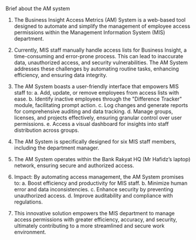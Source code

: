 Brief about the AM system

1. The Business Insight Access Metrics (AM) System is a web-based tool designed to automate and simplify the management of employee access permissions within the Management Information System (MIS) department.

2. Currently, MIS staff manually handle access lists for Business Insight, a time-consuming and error-prone process. This can lead to inaccurate data, unauthorized access, and security vulnerabilities. The AM System addresses these challenges by automating routine tasks, enhancing efficiency, and ensuring data integrity.

3. The AM System boasts a user-friendly interface that empowers MIS staff to: 
    a.	Add, update, or remove employees from access lists with ease. 
    b.	Identify inactive employees through the "Difference Tracker" module, facilitating prompt action. 
    c.	Log changes and generate reports for comprehensive auditing and data tracking. 
    d.	Manage groups, licenses, and projects effectively, ensuring granular control over user permissions. 
    e.	Access a visual dashboard for insights into staff distribution across groups.

4. The AM System is specifically designed for six MIS staff members, including the department manager.

5. The AM System operates within the Bank Rakyat HQ (Mr Hafidz’s laptop) network, ensuring secure and authorized access.

6. Impact: By automating access management, the AM System promises to: 
    a.	Boost efficiency and productivity for MIS staff. 
    b.	Minimize human error and data inconsistencies. 
    c.	Enhance security by preventing unauthorized access. 
    d.	Improve auditability and compliance with regulations.

7. This innovative solution empowers the MIS department to manage access permissions with greater efficiency, accuracy, and security, ultimately contributing to a more streamlined and secure work environment.
